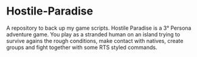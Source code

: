 # Hostile-Paradise
A repository to back up my game scripts.
Hostile Paradise is a 3° Persona adventure game.
You play as a stranded human on an island trying to survive agains the rough conditions, make contact with natives, create groups and fight together with some RTS styled commands.

